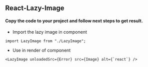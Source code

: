 ## React-Lazy-Image
 
[](https://img.icons8.com/material/24/000000/image.png")

#### Copy the code to your project and follow next steps to get result.

- Import the lazy image in component

```
import LazyImage from "./LazyImage";
```

- Use in render of component

```
<LazyImage unloadedSrc={Error} src={Image} alt={`react`} />
```
